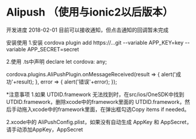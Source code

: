 # Alipush （使用与ionic2以后版本）
开发进度
2018-02-01 目前可以接收通知，但点击通知的回调暂未完成

安装使用
1.安装
cordova plugin add https://...git --variable APP_KEY=key --variable APP_SECRET=secret


2.使用 
.ts中声明
declare let cordova: any;

cordova.plugins.AliPushPlugin.onMessageReceived(result => {
      alert('成功'+result);
    }, error => {
      alert('错误'+error);
});


*注意事项
1.如果 UTDID.framework 无法找到时，在src/ios/OneSDK中找到 UTDID.framework，删除xcode中的framework里面的 UTDID.framework，然后手动拖入xcode中的framework里面，在弹出框勾选Copy items if needed。

2.xcode中的 AliPushConfig.plist，如果没有自动生成 AppKey 和 AppSecret，请手动添加AppKey，AppSecret
